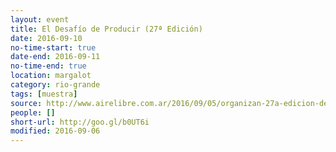 ```yaml
---
layout: event 
title: El Desafío de Producir (27ª Edición)
date: 2016-09-10
no-time-start: true
date-end: 2016-09-11
no-time-end: true
location: margalot
category: rio-grande
tags: [muestra]
source: http://www.airelibre.com.ar/2016/09/05/organizan-27a-edicion-desafio-producir/
people: []
short-url: http://goo.gl/b0UT6i
modified: 2016-09-06
---
```


